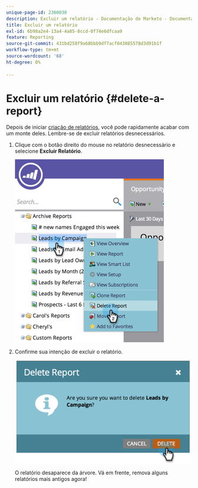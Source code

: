 ```yaml
---
unique-page-id: 2360030
description: Excluir um relatório - Documentação do Marketo - Documentação do produto
title: Excluir um relatório
exl-id: 6b98a2e4-13a4-4a85-8ccd-0f74e6dfcaa9
feature: Reporting
source-git-commit: 431bd258f9a68bbb9df7acf043085578d3d91b1f
workflow-type: tm+mt
source-wordcount: '68'
ht-degree: 0%

---
```


# Excluir um relatório {#delete-a-report}

Depois de iniciar [criação de relatórios](/help/marketo/product-docs/reporting/basic-reporting/creating-reports/create-a-report-in-a-program.md), você pode rapidamente acabar com um monte deles. Lembre-se de excluir relatórios desnecessários.

1. Clique com o botão direito do mouse no relatório desnecessário e selecione **Excluir Relatório**.

   ![](assets/image2014-9-16-14-3a26-3a48.png)

1. Confirme sua intenção de excluir o relatório.

   ![](assets/image2014-9-16-14-3a26-3a53.png)

   O relatório desaparece da árvore. Vá em frente, remova alguns relatórios mais antigos agora!
